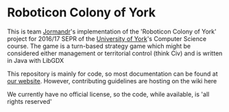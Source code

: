 # Roboticon Colony of York

This is team [Jormandr](https://jormandr.co.uk)'s implementation of the 'Roboticon Colony of York' project for 2016/17 SEPR of the [University of York](http://cs.york.ac.uk)'s Computer Science course. The game is a turn-based strategy game which might be considered either management or territorial control (think Civ) and is written in Java with LibGDX

This repository is mainly for code, so most documentation can be found at [our website](https://jormandr.co.uk). However, contributing guidelines are hosting on the wiki here

We currently have no official license, so the code, while available, is 'all rights reserved'
